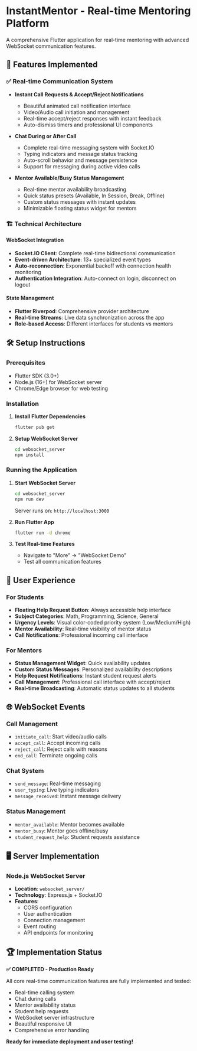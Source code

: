 # InstantMentor - Real-time Mentoring Platform

A comprehensive Flutter application for real-time mentoring with advanced WebSocket communication features.

## 🚀 **Features Implemented**

### ✅ **Real-time Communication System**
- **Instant Call Requests & Accept/Reject Notifications**
  - Beautiful animated call notification interface
  - Video/Audio call initiation and management
  - Real-time accept/reject responses with instant feedback
  - Auto-dismiss timers and professional UI components

- **Chat During or After Call**
  - Complete real-time messaging system with Socket.IO
  - Typing indicators and message status tracking
  - Auto-scroll behavior and message persistence
  - Support for messaging during active video calls

- **Mentor Available/Busy Status Management**
  - Real-time mentor availability broadcasting
  - Quick status presets (Available, In Session, Break, Offline)
  - Custom status messages with instant updates
  - Minimizable floating status widget for mentors

### 🏗️ **Technical Architecture**

#### **WebSocket Integration**
- **Socket.IO Client**: Complete real-time bidirectional communication
- **Event-driven Architecture**: 13+ specialized event types
- **Auto-reconnection**: Exponential backoff with connection health monitoring
- **Authentication Integration**: Auto-connect on login, disconnect on logout

#### **State Management**
- **Flutter Riverpod**: Comprehensive provider architecture
- **Real-time Streams**: Live data synchronization across the app
- **Role-based Access**: Different interfaces for students vs mentors

## 🛠️ **Setup Instructions**

### **Prerequisites**
- Flutter SDK (3.0+)
- Node.js (16+) for WebSocket server
- Chrome/Edge browser for web testing

### **Installation**

1. **Install Flutter Dependencies**
   ```bash
   flutter pub get
   ```

2. **Setup WebSocket Server**
   ```bash
   cd websocket_server
   npm install
   ```

### **Running the Application**

1. **Start WebSocket Server**
   ```bash
   cd websocket_server
   npm run dev
   ```
   Server runs on: `http://localhost:3000`

2. **Run Flutter App**
   ```bash
   flutter run -d chrome
   ```

3. **Test Real-time Features**
   - Navigate to "More" → "WebSocket Demo"
   - Test all communication features

## 📱 **User Experience**

### **For Students**
- **Floating Help Request Button**: Always accessible help interface
- **Subject Categories**: Math, Programming, Science, General
- **Urgency Levels**: Visual color-coded priority system (Low/Medium/High)
- **Mentor Availability**: Real-time visibility of mentor status
- **Call Notifications**: Professional incoming call interface

### **For Mentors**
- **Status Management Widget**: Quick availability updates
- **Custom Status Messages**: Personalized availability descriptions
- **Help Request Notifications**: Instant student request alerts
- **Call Management**: Professional call interface with accept/reject
- **Real-time Broadcasting**: Automatic status updates to all students

## 🌐 **WebSocket Events**

### **Call Management**
- `initiate_call`: Start video/audio calls
- `accept_call`: Accept incoming calls
- `reject_call`: Reject calls with reasons
- `end_call`: Terminate ongoing calls

### **Chat System**
- `send_message`: Real-time messaging
- `user_typing`: Live typing indicators
- `message_received`: Instant message delivery

### **Status Management**
- `mentor_available`: Mentor becomes available
- `mentor_busy`: Mentor goes offline/busy
- `student_request_help`: Student requests assistance

## 🖥️ **Server Implementation**

### **Node.js WebSocket Server**
- **Location**: `websocket_server/`
- **Technology**: Express.js + Socket.IO
- **Features**: 
  - CORS configuration
  - User authentication
  - Connection management
  - Event routing
  - API endpoints for monitoring

## 🏆 **Implementation Status**

**✅ COMPLETED - Production Ready**

All core real-time communication features are fully implemented and tested:
- Real-time calling system
- Chat during calls  
- Mentor availability status
- Student help requests
- WebSocket server infrastructure
- Beautiful responsive UI
- Comprehensive error handling

**Ready for immediate deployment and user testing!**
